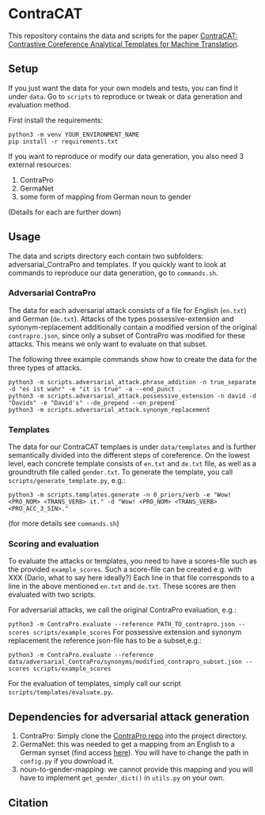 # ContraCAT

This repository contains the data and scripts for the paper [ContraCAT: Contrastive Coreference Analytical Templates for Machine Translation](https://sites.google.com/view/contracat/).

## Setup

If you just want the data for your own models and tests, you can find it under `data`.
Go to `scripts` to reproduce or tweak or data generation and evaluation method.

First install the requirements:
```
python3 -m venv YOUR_ENVIRONMENT_NAME
pip install -r requirements.txt
```
If you want to reproduce or modify our data generation, you also need 3 external resources:
1. ContraPro
2. GermaNet
3. some form of mapping from German noun to gender

(Details for each are further down)

## Usage
The data and scripts directory each contain two subfolders: adversarial_ContraPro and templates.
If you quickly want to look at commands to reproduce our data generation, go to `commands.sh`.
### Adversarial ContraPro
The data for each adversarial attack consists of a file for English (`en.txt`) and German (`de.txt`).
Attacks of the types possessive-extension and synonym-replacement additionally contain a modified version of the original `contrapro.json`, since only a subset of ContraPro was modified for these attacks. This means we only want to evaluate on that subset.

The following three example commands show how to create the data for the three types of attacks.
```
python3 -m scripts.adversarial_attack.phrase_addition -n true_separate -d "es ist wahr" -e "it is true" -a --end_punct .
python3 -m scripts.adversarial_attack.possessive_extension -n david -d "Davids" -e "David's" --de_prepend --en_prepend`
python3 -m scripts.adversarial_attack.synonym_replacement
```

### Templates
The data for our ContraCAT templaes is under `data/templates` and is further semantically divided into the different steps of coreference.
On the lowest level, each concrete template consists of `en.txt` and `de.txt` file, as well as a groundtruth file called `gender.txt`.
To generate the template, you call `scripts/generate_template.py`, e.g.:

`python3 -m scripts.templates.generate -n 0_priors/verb -e "Wow! <PRO_NOM> <TRANS_VERB> it." -d "Wow! <PRO_NOM> <TRANS_VERB> <PRO_ACC_3_SIN>."`

(for more details see `commands.sh`)

### Scoring and evaluation
To evaluate the attacks or templates, you need to have a scores-file such as the provided `example_scores`.
Such a score-file can be created e.g. with XXX (Dario, what to say here ideally?)
Each line in that file corresponds to a line in the above mentioned `en.txt` and `de.txt`.
These scores are then evaluated with two scripts.

For adversarial attacks, we call the original ContraPro evaluation, e.g.:

`python3 -m ContraPro.evaluate --reference PATH_TO_contrapro.json --scores scripts/example_scores`
For possessive extension and synonym replacement the reference json-file has to be a subset,e.g.:

`python3 -m ContraPro.evaluate --reference data/adversarial_ContraPro/synonyms/modified_contrapro_subset.json --scores scripts/example_scores`

For the evaluation of templates, simply call our script `scripts/templates/evaluate.py`.

## Dependencies for adversarial attack generation
1. ContraPro: Simply clone the [ContraPro repo](https://github.com/ZurichNLP/ContraPro) into the project directory.
2. GermaNet: this was needed to get a mapping from an English to a German synset (find access [here](https://uni-tuebingen.de/en/142806)). You will have to change the path in `config.py` if you download it.
3. noun-to-gender-mapping: we cannot provide this mapping and you will have to implement `get_gender_dict()` in `utils.py` on your own.

## Citation
